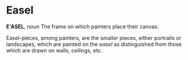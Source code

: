 # Easel

**E'ASEL**, _noun_ The frame on which painters place their canvas.

Easel-pieces, among painters, are the smaller pieces, either portraits or landscapes, which are painted on the _easel_ as distinguished from those which are drawn on walls, ceilings, etc.